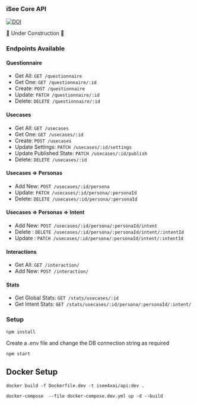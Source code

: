 ### iSee Core API
<a href="https://zenodo.org/badge/latestdoi/500399706"><img src="https://zenodo.org/badge/500399706.svg" alt="DOI"></a>

🚧 Under Construction 🚧

### Endpoints Available

#### Questionnaire

- Get All: `GET /questionnaire`
- Get One: `GET /questionnaire/:id`
- Create: `POST /questionnaire`
- Update: `PATCH /questionnaire/:id`
- Delete: `DELETE /questionnaire/:id`

#### Usecases

- Get All: `GET /usecases`
- Get One: `GET /usecases/:id`
- Create: `POST /usecases`
- Update Settings: `PATCH /usecases/:id/settings`
- Update Published State: `PATCH /usecases/:id/publish`
- Delete: `DELETE /usecases/:id`

#### Usecases => Personas

- Add New: `POST /usecases/:id/persona`
- Update: `PATCH /usecases/:id/persona/:personaId`
- Delete: `DELETE /usecases/:id/persona/:personaId`

#### Usecases => Personas => Intent

- Add New: `POST /usecases/:id/persona/:personaId/intent `
- Delete : `DELETE /usecases/:id/persona/:personaId/intent/:intentId `
- Update : `PATCH /usecases/:id/persona/:personaId/intent/:intentId `

#### Interactions

- Get All: `GET /interaction/`
- Add New: `POST /interaction/`

#### Stats

- Get Global Stats: `GET /stats/usecases/:id`
- Get Intent Stats: `GET /stats/usecases/:id/persona/:personaId/:intent/`

### Setup

```
npm install
```

Create a .env file and change the DB connection string as required

```
npm start
```

## Docker Setup

```
docker build -f Dockerfile.dev -t isee4xai/api:dev .

docker-compose  --file docker-compose.dev.yml up -d --build
```

